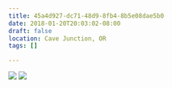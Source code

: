 ```yaml
---
title: 45a4d927-dc71-48d9-8fb4-8b5e08dae5b0
date: 2018-01-20T20:03:02-08:00
draft: false
location: Cave Junction, OR
tags: []

---
```




![](https://d17enza3bfujl8.cloudfront.net/IMG_20180120_101726-01.jpg)
![](https://d17enza3bfujl8.cloudfront.net/DSCF9082.jpg)


